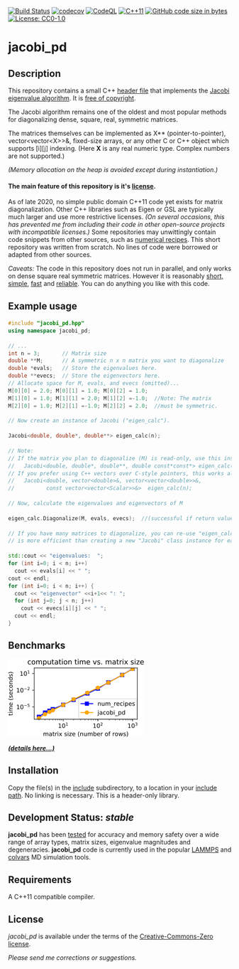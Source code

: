 [![Build Status](https://travis-ci.com/jewettaij/jacobi_pd.svg?branch=master)](https://travis-ci.com/jewettaij/jacobi_pd.svg?branch=master)
[![codecov](https://codecov.io/gh/jewettaij/jacobi_pd/branch/master/graph/badge.svg)](https://codecov.io/gh/jewettaij/jacobi_pd)
[![CodeQL](https://github.com/jewettaij/jacobi_pd/actions/workflows/codeql-analysis.yml/badge.svg)](https://github.com/jewettaij/jacobi_pd/actions/workflows/codeql-analysis.yml)
[![C++11](https://img.shields.io/badge/C%2B%2B-11-blue.svg)](https://isocpp.org/std/the-standard)
[![GitHub code size in bytes](https://img.shields.io/github/languages/code-size/jewettaij/jacobi_pd)]()
[![License: CC0-1.0](https://licensebuttons.net/p/mark/1.0/88x31.png)](https://creativecommons.org/publicdomain/zero/1.0/)


jacobi_pd
===========

## Description

This repository contains a small C++
[header file](include/jacobi_pd.hpp)
that implements the
[Jacobi eigenvalue algorithm](https://en.wikipedia.org/wiki/Jacobi_eigenvalue_algorithm).
It is [free of copyright](https://creativecommons.org/publicdomain/zero/1.0/).

The Jacobi algorithm remains one of the oldest and most popular methods for
diagonalizing dense, square, real, symmetric matrices.

The matrices themselves can be implemented as X\*\* (pointer-to-pointer),
vector\<vector\<X\>\>&, fixed-size arrays,
or any other C or C++ object which supports \[i\]\[j\] indexing.
(Here **X** is any real numeric type.  Complex numbers are not supported.)

*(Memory allocation on the heap is avoided except during instantiation.)*


#### The main feature of this repository is it's [license](LICENSE.md).

As of late 2020, no simple public domain C++11 code
yet exists for matrix diagonalization.
Other C++ libraries such as Eigen or GSL are typically
much larger and use more restrictive licenses.
*(On several occasions, this has prevented me from including
their code in other open-source projects with incompatible licenses.)*
Some repositories may unwittingly contain code
snippets from other sources, such as
[numerical recipes](http://mingus.as.arizona.edu/~bjw/software/boycottnr.html).
This short repository was written from scratch.
No lines of code were borrowed or adapted from other sources.



*Caveats:* The code in this repository does not run in parallel,
and only works on dense square real symmetric matrices.
However it is reasonably
[short, simple](include/jacobi_pd.hpp), 
[fast](benchmarks/README.md) and
[reliable](.travis.yml).
You can do anything you like with this code.


##  Example usage

```cpp
#include "jacobi_pd.hpp"
using namespace jacobi_pd;

// ...
int n = 3;       // Matrix size
double **M;      // A symmetric n x n matrix you want to diagonalize
double *evals;   // Store the eigenvalues here.
double **evecs;  // Store the eigenvectors here.
// Allocate space for M, evals, and evecs (omitted)...
M[0][0] = 2.0; M[0][1] = 1.0; M[0][2] = 1.0;
M[1][0] = 1.0; M[1][1] = 2.0; M[1][2] =-1.0;  //Note: The matrix
M[2][0] = 1.0; M[2][1] =-1.0; M[2][2] = 2.0;  //must be symmetric.

// Now create an instance of Jacobi ("eigen_calc").

Jacobi<double, double*, double**> eigen_calc(n);

// Note:
// If the matrix you plan to diagonalize (M) is read-only, use this instead:
//   Jacobi<double, double*, double**, double const*const*> eigen_calc(n);
// If you prefer using C++ vectors over C-style pointers, this works also:
//   Jacobi<double, vector<double>&, vector<vector<double>>&,
//          const vector<vector<Scalar>>&>  eigen_calc(n);

// Now, calculate the eigenvalues and eigenvectors of M

eigen_calc.Diagonalize(M, evals, evecs);  //(successful if return value is > 0)

// If you have many matrices to diagonalize, you can re-use "eigen_calc". (This
// is more efficient than creating a new "Jacobi" class instance for each use.)

std::cout << "eigenvalues:  ";
for (int i=0; i < n; i++)
  cout << evals[i] << " ";
cout << endl;
for (int i=0; i < n; i++) {
  cout << "eigenvector" <<i+1<< ": ";
  for (int j=0; j < n; j++)
    cout << evecs[i][j] << " ";
  cout << endl;
}
```

## Benchmarks

[![benchmarks](benchmarks/benchmarks.png)](benchmarks/README.md)

[***(details here...)***](benchmarks/README.md)


## Installation

Copy the file(s) in the [include](include) subdirectory,
to a location in your
[include path](https://www.rapidtables.com/code/linux/gcc/gcc-i.html).
No linking is necessary.
This is a header-only library.


## Development Status: *stable*

**jacobi_pd** has been
[tested](.travis.yml)
for accuracy and memory safety
over a wide range of array types, matrix sizes,
eigenvalue magnitudes and degeneracies.
**jacobi_pd** code is currently used in the popular 
[LAMMPS](https://github.com/lammps/lammps/pull/2347)
and
[colvars](https://github.com/Colvars/colvars/pull/360)
MD simulation tools.


## Requirements

A C++11 compatible compiler.


## License

*jacobi_pd* is available under the terms of the [Creative-Commons-Zero license](LICENSE.md).

*Please send me corrections or suggestions.*

